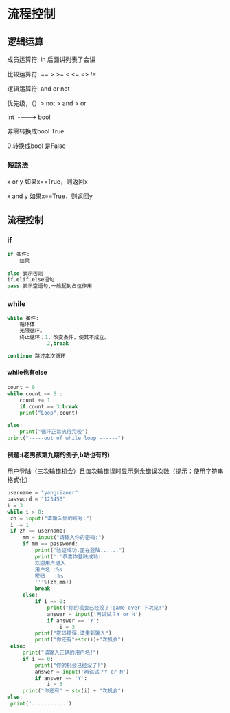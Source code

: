 # 流程控制

## 逻辑运算

成员运算符:	in 后面讲列表了会讲

比较运算符:	==	 >	>=	 <	<=	<>	 !=

逻辑运算符:	and	 or	 not

优先级，（）> not > and > or

int  ----> bool   

非零转换成bool True   

0 转换成bool 是False

### 短路法
x or y 如果x==True，则返回x

x and y 如果x==True，则返回y



## 流程控制

### if

```python
if 条件:
    结果
     
else 表示否则
if…elif…else语句 
pass 表示空语句,一般起到占位作用 
```

### while

```python
while 条件:
    循环体
    无限循环。
    终止循环：1，改变条件，使其不成立。
             2,break

continue 跳过本次循环
```
#### while也有else

```python
count = 0
while count <= 5 :
    count += 1
    if count == 3:break
    print("Loop",count)

else:
    print("循环正常执行完啦")
print("-----out of while loop ------")
```


#### 例题:(老男孩第九期的例子,b站也有的)

用户登陆（三次输错机会）且每次输错误时显示剩余错误次数（提示：使用字符串格式化）

```python
username = "yangxiaoer"
password = "123456"
i = 3
while i > 0:
 zh = input("请输入你的账号:")
 i -= 1
 if zh == username:
     mm = input("请输入你的密码:")
     if mm == password:
         print("验证成功.正在登陆......")
         print('''恭喜你登陆成功!
         欢迎用户进入
         用户名 :%s
         密码   :%s
         '''%(zh,mm))
         break
     else:
         if i == 0:
             print("你的机会已经没了!game over 下次见!")
             answer = input('再试试？Y or N')
             if answer == 'Y':
                 i = 3
         print("密码错误,请重新输入")
         print("你还有"+str(i)+"次机会")
 else:
     print("请输入正确的用户名!")
     if i == 0:
         print("你的机会已经没了!")
         answer = input('再试试？Y or N')
         if answer == 'Y':
             i = 3
     print("你还有" + str(i) + "次机会")
else:
 print('...........')
```